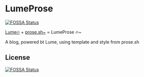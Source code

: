 # LumeProse
[![FOSSA Status](https://app.fossa.com/api/projects/git%2Bgithub.com%2FFBIKdot%2FLumeProse.svg?type=shield)](https://app.fossa.com/projects/git%2Bgithub.com%2FFBIKdot%2FLumeProse?ref=badge_shield)


[Lume🔥](https://lume.land) + [prose.sh~](https://prose.sh) = LumeProse 🔥~

A blog, powered bt Lume, using template and style from prose.sh


## License
[![FOSSA Status](https://app.fossa.com/api/projects/git%2Bgithub.com%2FFBIKdot%2FLumeProse.svg?type=large)](https://app.fossa.com/projects/git%2Bgithub.com%2FFBIKdot%2FLumeProse?ref=badge_large)